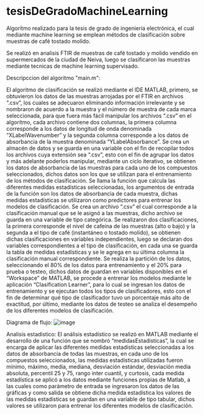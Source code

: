 # tesisDeGradoMachineLearning
Algoritmo realizado para la tesis de grado de ingeniería electrónica, el cual mediante machine learning se emplean métodos de clasificación sobre muestras de café tostado molido.

Se realizó en analisis FTIR de muestras de café tostado y molido vendido en supermercados de la ciudad de Neiva, luego se clasificaron las muestras mediante tecnicas de machine learning supervisado.

Descripccion del algoritmo "main.m":

El algoritmo de clasificación se realizó mediante el IDE MATLAB, primero, se obtuvieron los datos de las muestras arrojadas por el FTIR en archivos “.csv”, los cuales se adecuaron eliminando información irrelevante y se nombraron de acuerdo a la muestra y el número de muestra de cada marca seleccionada, para que fuera más fácil manipular los archivos “.csv” en el algoritmo, cada archivo contiene dos columnas, la primera columna corresponde a los datos de longitud de onda denominada “XLabelWavenumber” y la segunda columna corresponde a los datos de absorbancia de la muestra denominada “YLabelAbsorbance”.
Se crea un almacén de datos y se guarda en una variable con el fin de recopilar todos los archivos cuya extensión sea “.csv”, esto con el fin de agrupar los datos y más adelante poderlos manipular, mediante un ciclo iterativo, se obtienen los datos de absorbancia de las muestras para cada uno de los compuestos seleccionados, dichos datos son los que se utilizan para el entrenamiento de los métodos de clasificación.
Se llama la función que calcula las diferentes medidas estadísticas seleccionadas, los argumentos de entrada de la función son los datos de absorbancia de cada muestra, dichas medidas estadísticas se utilizaron como predictores para entrenar los modelos de clasificación.
Se crea un archivo “.csv” el cual corresponde a la clasificación manual que se le asignó a las muestras, dicho archivo se guarda en una variable de tipo categórica.
Se realizaron dos clasificaciones, la primera corresponde el nivel de cafeína de las muestras (alto o bajo) y la segunda a el tipo de café (instantáneo o tostado molido), se obtienen dichas clasificaciones en variables independientes, luego se declaran dos variables correspondientes a el tipo de clasificación, en cada una se guarda la tabla de medidas estadísticas y se le agrega en su última columna la clasificación manual correspondiente.
Se realiza la partición de los datos, seleccionando el 80% de los datos para entrenamiento y el 20% para prueba o testeo, dichos datos de guardan en variables disponibles en el “Workspace” de MATLAB, se procede a entrenar los modelos mediante le aplicación “Clasification Learner”, para lo cual se ingresan los datos de entrenamiento y se ejecutan todos los tipos de clasificadores, esto con el fin de determinar qué tipo de clasificador tuvo un porcentaje más alto de exactitud, por último, mediante los datos de testeo se analiza el desempeño de los diferentes modelos de clasificación.

Diagrama de flujo:
![image](https://github.com/Raken09/tesisDeGradoMachineLearning/assets/71042961/67179629-f5c0-4365-b332-04047cd00106)

Analisis estadistico:
El análisis estadístico se realizó en MATLAB mediante el desarrollo de una función que se nombró “medidasEstadisticas”, la cual se encarga de aplicar las diferentes medidas estadísticas seleccionadas a los datos de absorbancia de todas las muestras, en cada uno de los compuestos seleccionados, las medidas estadísticas utilizadas fueron mínimo, máximo, media, mediana, desviación estándar, desviación media absoluta, percentil 25 y 75, rango inter cuantil, y curtosis, cada medida estadística se aplicó a los datos mediante funciones propias de Matlab, a las cuales como parámetro de entrada se ingresaron los datos de las gráficas y como salida se obtiene dicha medida estadística los valores de las medidas estadísticas se guardan en una variable de tipo tabular, dichos valores se utilizaron para entrenar los diferentes modelos de clasificación.
